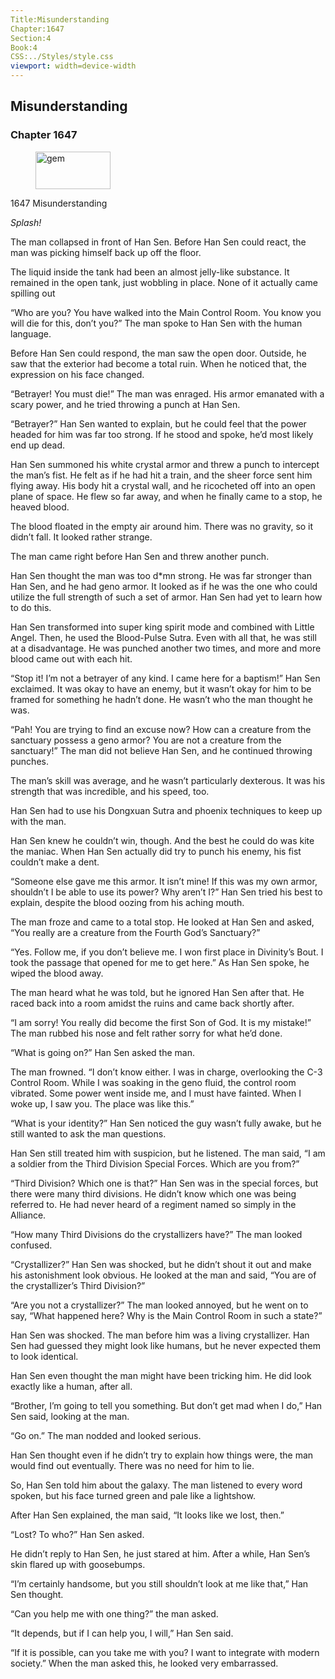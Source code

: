 ```yaml
---
Title:Misunderstanding 
Chapter:1647 
Section:4 
Book:4 
CSS:../Styles/style.css 
viewport: width=device-width
---
```

  
## Misunderstanding
### Chapter 1647
  
<figure>
	<img src="../Images/gem.gif" alt="gem" id="gem" width="120" height="60" />
</figure>
  

  
1647 Misunderstanding

*Splash!*

The man collapsed in front of Han Sen. Before Han Sen could react, the man was picking himself back up off the floor.

The liquid inside the tank had been an almost jelly-like substance. It remained in the open tank, just wobbling in place. None of it actually came spilling out

“Who are you? You have walked into the Main Control Room. You know you will die for this, don’t you?” The man spoke to Han Sen with the human language.

Before Han Sen could respond, the man saw the open door. Outside, he saw that the exterior had become a total ruin. When he noticed that, the expression on his face changed.

“Betrayer! You must die!” The man was enraged. His armor emanated with a scary power, and he tried throwing a punch at Han Sen.

“Betrayer?” Han Sen wanted to explain, but he could feel that the power headed for him was far too strong. If he stood and spoke, he’d most likely end up dead.

Han Sen summoned his white crystal armor and threw a punch to intercept the man’s fist. He felt as if he had hit a train, and the sheer force sent him flying away. His body hit a crystal wall, and he ricocheted off into an open plane of space. He flew so far away, and when he finally came to a stop, he heaved blood.

The blood floated in the empty air around him. There was no gravity, so it didn’t fall. It looked rather strange.

The man came right before Han Sen and threw another punch.

Han Sen thought the man was too d*mn strong. He was far stronger than Han Sen, and he had geno armor. It looked as if he was the one who could utilize the full strength of such a set of armor. Han Sen had yet to learn how to do this.

Han Sen transformed into super king spirit mode and combined with Little Angel. Then, he used the Blood-Pulse Sutra. Even with all that, he was still at a disadvantage. He was punched another two times, and more and more blood came out with each hit.

“Stop it! I’m not a betrayer of any kind. I came here for a baptism!” Han Sen exclaimed. It was okay to have an enemy, but it wasn’t okay for him to be framed for something he hadn’t done. He wasn’t who the man thought he was.

“Pah! You are trying to find an excuse now? How can a creature from the sanctuary possess a geno armor? You are not a creature from the sanctuary!” The man did not believe Han Sen, and he continued throwing punches.

The man’s skill was average, and he wasn’t particularly dexterous. It was his strength that was incredible, and his speed, too.

Han Sen had to use his Dongxuan Sutra and phoenix techniques to keep up with the man.

Han Sen knew he couldn’t win, though. And the best he could do was kite the maniac. When Han Sen actually did try to punch his enemy, his fist couldn’t make a dent.

“Someone else gave me this armor. It isn’t mine! If this was my own armor, shouldn’t I be able to use its power? Why aren’t I?” Han Sen tried his best to explain, despite the blood oozing from his aching mouth.

The man froze and came to a total stop. He looked at Han Sen and asked, “You really are a creature from the Fourth God’s Sanctuary?”

“Yes. Follow me, if you don’t believe me. I won first place in Divinity’s Bout. I took the passage that opened for me to get here.” As Han Sen spoke, he wiped the blood away.

The man heard what he was told, but he ignored Han Sen after that. He raced back into a room amidst the ruins and came back shortly after.

“I am sorry! You really did become the first Son of God. It is my mistake!” The man rubbed his nose and felt rather sorry for what he’d done.

“What is going on?” Han Sen asked the man.

The man frowned. “I don’t know either. I was in charge, overlooking the C-3 Control Room. While I was soaking in the geno fluid, the control room vibrated. Some power went inside me, and I must have fainted. When I woke up, I saw you. The place was like this.”

“What is your identity?” Han Sen noticed the guy wasn’t fully awake, but he still wanted to ask the man questions.

Han Sen still treated him with suspicion, but he listened. The man said, “I am a soldier from the Third Division Special Forces. Which are you from?”

“Third Division? Which one is that?” Han Sen was in the special forces, but there were many third divisions. He didn’t know which one was being referred to. He had never heard of a regiment named so simply in the Alliance.

“How many Third Divisions do the crystallizers have?” The man looked confused.

“Crystallizer?” Han Sen was shocked, but he didn’t shout it out and make his astonishment look obvious. He looked at the man and said, “You are of the crystallizer’s Third Division?”

“Are you not a crystallizer?” The man looked annoyed, but he went on to say, “What happened here? Why is the Main Control Room in such a state?”

Han Sen was shocked. The man before him was a living crystallizer. Han Sen had guessed they might look like humans, but he never expected them to look identical.

Han Sen even thought the man might have been tricking him. He did look exactly like a human, after all.

“Brother, I’m going to tell you something. But don’t get mad when I do,” Han Sen said, looking at the man.

“Go on.” The man nodded and looked serious.

Han Sen thought even if he didn’t try to explain how things were, the man would find out eventually. There was no need for him to lie.

So, Han Sen told him about the galaxy. The man listened to every word spoken, but his face turned green and pale like a lightshow.

After Han Sen explained, the man said, “It looks like we lost, then.”

“Lost? To who?” Han Sen asked.

He didn’t reply to Han Sen, he just stared at him. After a while, Han Sen’s skin flared up with goosebumps.

“I’m certainly handsome, but you still shouldn’t look at me like that,” Han Sen thought.

“Can you help me with one thing?” the man asked.

“It depends, but if I can help you, I will,” Han Sen said.

“If it is possible, can you take me with you? I want to integrate with modern society.” When the man asked this, he looked very embarrassed.
